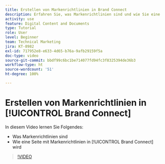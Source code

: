 ```yaml
---
title: Erstellen von Markenrichtlinien in Brand Connect
description: Erfahren Sie, was Markenrichtlinien sind und wie Sie eine Seite mit Markenrichtlinien in Brand Connect für [!UICONTROL Workfront DAM] erstellen.
activity: use
feature: Digital Content and Documents
type: Tutorial
role: User
level: Beginner
team: Technical Marketing
jira: KT-8982
exl-id: 717952e8-e633-4d65-b76a-9afb29159f5a
doc-type: video
source-git-commit: bbdf99c6bc1be714077fd94fc3f8325394de36b3
workflow-type: ht
source-wordcount: '51'
ht-degree: 100%

---
```


# Erstellen von Markenrichtlinien in [!UICONTROL Brand Connect]

In diesem Video lernen Sie Folgendes:

* Was Markenrichtlinien sind
* Wie eine Seite mit Markenrichtlinien in [!UICONTROL Brand Connect] wird

>[!VIDEO](https://video.tv.adobe.com/v/3418761/?quality=12&learn=on&enablevpops=1&captions=ger)
